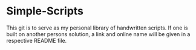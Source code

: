 # Simple-Scripts
This git is to serve as my personal library of handwritten scripts. If one is built on another persons solution, a link and online name will be given in a respective README file.

